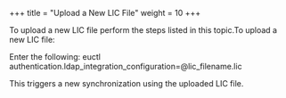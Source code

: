 +++
title = "Upload a New LIC File"
weight = 10
+++

To upload a new LIC file perform the steps listed in this topic.To upload a new LIC file: 

Enter the following: 
    euctl authentication.ldap_integration_configuration=@lic_filename.lic

This triggers a new synchronization using the uploaded LIC file. 